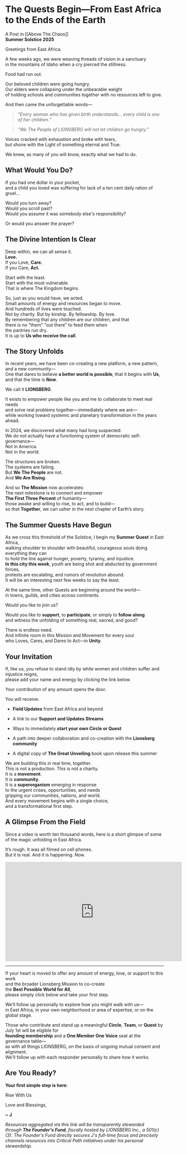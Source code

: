# The Quests Begin—From East Africa to the Ends of the Earth
A Post in [[Above The Chaos]]  
**Summer Solstice 2025**   

Greetings from East Africa.

A few weeks ago, we were weaving threads of vision in a sanctuary  
in the mountains of Idaho when a cry pierced the stillness.

Food had run out.  

Our beloved children were going hungry.  
Our elders were collapsing under the unbearable weight  
of holding schools and communities together with no resources left to give.  

And then came the unforgettable words—

> _“Every woman who has given birth understands… every child is one of her children.”_

> _“We The People of LIONSBERG will not let children go hungry.”_

Voices cracked with exhaustion and broke with tears,  
but shone with the Light of something eternal and True.  

We knew, as many of you will know, exactly what we had to do.

## What Would You Do?

If you had one dollar in your pocket,  
and a child you loved was suffering for lack of a ten cent daily ration of gruel…  

Would you turn away?    
Would you scroll past?  
Would you assume it was somebody else's responsibility?  

Or would you answer the prayer?  

## The Divine Intention Is Clear

Deep within, we can all sense it.  
**Love.**  
If you Love, **Care.**  
If you Care, **Act.**  

Start with the least.  
Start with the most vulnerable.  
That is where The Kingdom begins.  

So, just as you would have, we acted.  
Small amounts of energy and resources began to move.  
And hundreds of lives were touched.  
Not by charity. But by kinship. By fellowship. By love.   
By remembering that any children are our children, and that  
there is no "them" "out there" to feed them when  
the pantries run dry.  
It is up to **Us who receive the call**.   

## The Story Unfolds

In recent years, we have been co-creating a new platform, a new pattern, and a new community—  
One that dares to believe **a better world is possible**, that it begins with **Us**, and that the time is **Now**.

We call it **LIONSBERG**.

It exists to empower people like you and me to collaborate to meet real needs  
and solve real problems together—immediately where we are—  
while working toward systemic and planetary transformation in the years ahead.

In 2024, we discovered what many had long suspected:  
We do not actually have a functioning system of democratic self-governance—  
Not in America.  
Not in the world.  

The structures are broken.  
The systems are failing.  
But **We The People** are not.  
And **We Are Rising**.  

And so **The Mission** now accelerates:  
The next milestone is to connect and empower  
**The First Three Percent** of humanity—  
those awake and willing to rise, to act, and to build—  
so that **Together**, we can usher in the next chapter of Earth’s story.

## The Summer Quests Have Begun

As we cross this threshold of the Solstice, I begin my **Summer Quest** in East Africa,  
walking shoulder to shoulder with beautiful, courageous souls doing everything they can  
to hold the line against hunger, poverty, tyranny, and injustice.  
**In this city this week**, youth are being shot and abducted by government forces,  
protests are escalating, and rumors of revolution abound.  
It will be an interesting next few weeks to say the least.  

At the same time, other Quests are beginning around the world—  
in towns, guilds, and cities across continents.  

Would you like to join us?

Would you like to **support**, to **participate**, or simply to **follow along**  
and witness the unfolding of something real, sacred, and good?

There is endless need.  
And infinite room in this Mission and Movement for every soul  
who Loves, Cares, and Dares to Act—in **Unity**.  

## Your Invitation

If, like us, you refuse to stand idly by while women and children suffer and injustice reigns,  
please add your name and energy by clicking the link below.  

Your contribution of any amount opens the door.  

You will receive:

- **Field Updates** from East Africa and beyond  
    
- A link to our **Support and Updates Streams**  
    
- Ways to immediately **start your own Circle or Quest**  
    
- A path into deeper collaboration and co-creation with the **Lionsberg community**  
    
- A digital copy of **The Great Unveiling** book upon release this summer  


We are building this in real time, together.  
This is not a production. This is not a charity.  
It is a **movement**.  
It is **community**.  
It is a **superorganism** emerging in response  
to the urgent crises, opportunities, and needs  
gripping our communities, nations, and world.  
And every movement begins with a single choice,  
and a transformational first step.  

## A Glimpse From the Field

Since a video is worth ten thousand words, here is a short glimpse of some of the magic unfolding in East Africa.  

It’s rough. It was all filmed on cell phones.  
But it is real. And it is happening. Now.   

<div style="text-align:center"><iframe width="560" height="315" src="https://www.youtube.com/embed/6vA1umlwkkg?si=a1aLfg8XOd5L1stk" title="YouTube video player" frameborder="0" allow="accelerometer; autoplay; clipboard-write; encrypted-media; gyroscope; picture-in-picture" allowfullscreen></iframe></div>

---

If your heart is moved to offer any amount of energy, love, or support to this work  
and the broader Lionsberg Mission to co-create  
the **Best Possible World for All**,  
please simply click below and take your first step.  

We’ll follow up personally to explore how you might walk with us—  
in East Africa, in your own neighborhood or area of expertise, or on the global stage.  

Those who contribute and stand up a meaningful **Circle**, **Team**, or **Quest** by July 1st will be eligible for  
**founding membership** and a **One Member One Voice** seat at the governance table—  
as with all things LIONSBERG, on the basis of ongoing mutual consent and alignment.  
We'll follow up with each responder personally to share how it works.

## Are You Ready? 

**Your first simple step is here**:  

<a class='kindful-donate-btn' id='kindful-donate-btn-991b40b3-0f60-41fb-9679-b2faa8482284'>Rise With Us</a>
<script src='https://lionsberg-bloom.kindful.com/embeds/991b40b3-0f60-41fb-9679-b2faa8482284/init.js?type=button' data-embed-id='991b40b3-0f60-41fb-9679-b2faa8482284' data-lookup-type='jquery-selector' data-lookup-value='#kindful-donate-btn-991b40b3-0f60-41fb-9679-b2faa8482284'></script>

Love and Blessings,  

**~ J**   

*Resources aggregated via this link will be transparently stewarded through **The Founder's Fund**, fiscally hosted by LIONSBERG Inc., a 501(c)(3). The Founder's Fund directly secures J's full-time focus and precisely channels resources into Critical Path initiatives under his personal stewardship.*  
